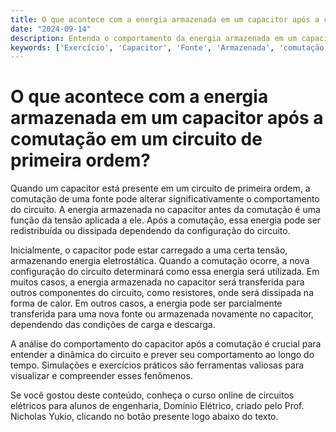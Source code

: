 ```yaml
---
title: O que acontece com a energia armazenada em um capacitor após a comutação em um circuito de primeira ordem?
date: "2024-09-14"
description: Entenda o comportamento da energia armazenada em um capacitor após a comutação em circuitos de primeira ordem.
keywords: ['Exercício', 'Capacitor', 'Fonte', 'Armazenada', 'comutação', 'Ordem', 'Simulação']
---
```


# O que acontece com a energia armazenada em um capacitor após a comutação em um circuito de primeira ordem?

Quando um capacitor está presente em um circuito de primeira ordem, a comutação de uma fonte pode alterar significativamente o comportamento do circuito. A energia armazenada no capacitor antes da comutação é uma função da tensão aplicada a ele. Após a comutação, essa energia pode ser redistribuída ou dissipada dependendo da configuração do circuito.

Inicialmente, o capacitor pode estar carregado a uma certa tensão, armazenando energia eletrostática. Quando a comutação ocorre, a nova configuração do circuito determinará como essa energia será utilizada. Em muitos casos, a energia armazenada no capacitor será transferida para outros componentes do circuito, como resistores, onde será dissipada na forma de calor. Em outros casos, a energia pode ser parcialmente transferida para uma nova fonte ou armazenada novamente no capacitor, dependendo das condições de carga e descarga.

A análise do comportamento do capacitor após a comutação é crucial para entender a dinâmica do circuito e prever seu comportamento ao longo do tempo. Simulações e exercícios práticos são ferramentas valiosas para visualizar e compreender esses fenômenos.

Se você gostou deste conteúdo, conheça o curso online de circuitos elétricos para alunos de engenharia, Domínio Elétrico, criado pelo Prof. Nicholas Yukio, clicando no botão presente logo abaixo do texto.